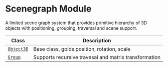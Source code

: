 # Scenegraph Module

A limited scene graph system that provides primitive hierarchy of 3D objects with positioning, grouping, traversal and scene support.

| **Class** | **Description** |
| --- | --- |
| [`Object3D`](object3d.html) | Base class, golds position, rotation, scale |
| [`Group`](group.html) | Supports recursive travesal and matrix transformation |
